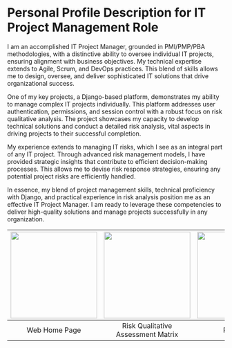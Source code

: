 # Personal Profile Description for IT Project Management Role

I am an accomplished IT Project Manager, grounded in PMI/PMP/PBA methodologies, with a distinctive ability to oversee individual IT projects, ensuring alignment with business objectives. My technical expertise extends to Agile, Scrum, and DevOps practices. This blend of skills allows me to design, oversee, and deliver sophisticated IT solutions that drive organizational success.

One of my key projects, a Django-based platform, demonstrates my ability to manage complex IT projects individually. This platform addresses user authentication, permissions, and session control with a robust focus on risk qualitative analysis. The project showcases my capacity to develop technical solutions and conduct a detailed risk analysis, vital aspects in driving projects to their successful completion.

My experience extends to managing IT risks, which I see as an integral part of any IT project. Through advanced risk management models, I have provided strategic insights that contribute to efficient decision-making processes. This allows me to devise risk response strategies, ensuring any potential project risks are efficiently handled.

In essence, my blend of project management skills, technical proficiency with Django, and practical experience in risk analysis position me as an effective IT Project Manager. I am ready to leverage these competencies to deliver high-quality solutions and manage projects successfully in any organization.

| <img src="https://github.com/babakziaei/Data-Analysis/assets/126654048/a0cf04f3-fa84-4129-9375-a79829e7427d" height="200"> | <img src="https://github.com/babakziaei/Data-Analysis/assets/126654048/fe209feb-dfa7-46c8-8969-ffb55aad1ffd" height="200"> | <img src="https://github.com/babakziaei/Data-Analysis/assets/126654048/22b2eccd-8252-479b-8e4e-b9b7d4a662ae" height="200"> |
|:---:|:---:|:---:|
| Web Home Page | Risk Qualitative Assessment Matrix | Risk Trend |



